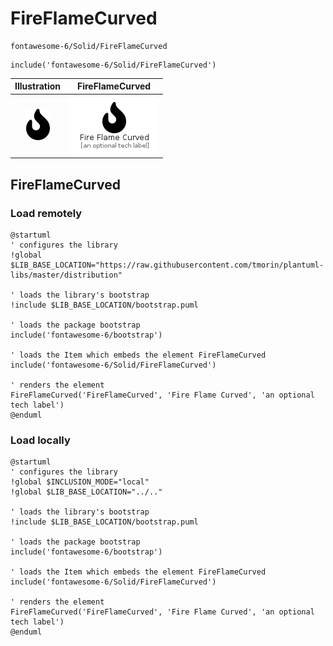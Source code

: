 # FireFlameCurved


```text
fontawesome-6/Solid/FireFlameCurved
```

```text
include('fontawesome-6/Solid/FireFlameCurved')
```



| Illustration | FireFlameCurved |
| :---: | :---: |
| ![illustration for Illustration](../../fontawesome-6/Solid/FireFlameCurved.png) | ![illustration for FireFlameCurved](../../fontawesome-6/Solid/FireFlameCurved.Local.png) |




## FireFlameCurved

### Load remotely
```plantuml
@startuml
' configures the library
!global $LIB_BASE_LOCATION="https://raw.githubusercontent.com/tmorin/plantuml-libs/master/distribution"

' loads the library's bootstrap
!include $LIB_BASE_LOCATION/bootstrap.puml

' loads the package bootstrap
include('fontawesome-6/bootstrap')

' loads the Item which embeds the element FireFlameCurved
include('fontawesome-6/Solid/FireFlameCurved')

' renders the element
FireFlameCurved('FireFlameCurved', 'Fire Flame Curved', 'an optional tech label')
@enduml
```

### Load locally
```plantuml
@startuml
' configures the library
!global $INCLUSION_MODE="local"
!global $LIB_BASE_LOCATION="../.."

' loads the library's bootstrap
!include $LIB_BASE_LOCATION/bootstrap.puml

' loads the package bootstrap
include('fontawesome-6/bootstrap')

' loads the Item which embeds the element FireFlameCurved
include('fontawesome-6/Solid/FireFlameCurved')

' renders the element
FireFlameCurved('FireFlameCurved', 'Fire Flame Curved', 'an optional tech label')
@enduml
```

